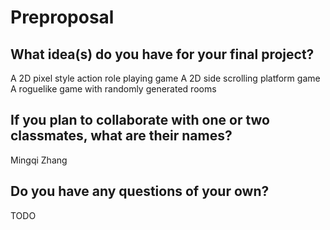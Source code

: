 # Preproposal

## What idea(s) do you have for your final project?

A 2D pixel style action role playing game 
A 2D side scrolling platform game
A roguelike game with randomly generated rooms

## If you plan to collaborate with one or two classmates, what are their names?

Mingqi Zhang

## Do you have any questions of your own?

TODO

